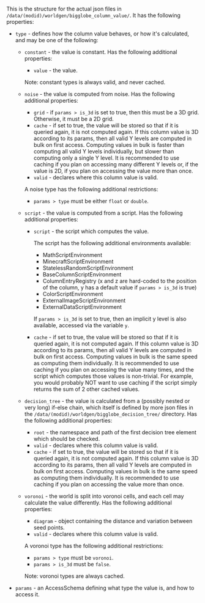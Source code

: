 This is the structure for the actual json files in `/data/(modid)/worldgen/bigglobe_column_value/`. It has the following properties:

* `type` - defines how the column value behaves, or how it's calculated, and may be one of the following:
	* `constant` - the value is constant. Has the following additional properties:
		* `value` - the value.
		
		Note: constant types is always valid, and never cached.
	* `noise` - the value is computed from noise. Has the following additional properties:
		* `grid` - if `params > is_3d` is set to true, then this must be a 3D grid. Otherwise, it must be a 2D grid.
		* `cache` - if set to true, the value will be stored so that if it is queried again, it is not computed again. If this column value is 3D according to its params, then all valid Y levels are computed in bulk on first access. Computing values in bulk is faster than computing all valid Y levels individually, but slower than computing only a single Y level. It is recommended to use caching if you plan on accessing many different Y levels or, if the value is 2D, if you plan on accessing the value  more than once.
		* `valid` - declares where this column value is valid.

		A noise type has the following additional restrictions:
		* `params > type` must be either `float` or `double`.
	* `script` - the value is computed from a script. Has the following additional properties:
		* `script` - the script which computes the value.

			The script has the following additional environments available:
			* MathScriptEnvironment
			* MinecraftScriptEnvironment
			* StatelessRandomScriptEnvironment
			* BaseColumnScriptEnvironment
			* ColumnEntryRegistry (x and z are hard-coded to the position of the column, y has a default value if `params > is_3d` is true)
			* ColorScriptEnvironment
			* ExternalImageScriptEnvironment
			* ExternalDataScriptEnvironment

			If `params > is_3d` is set to true, then an implicit y level is also available, accessed via the variable `y`.
		* `cache` - if set to true, the value will be stored so that if it is queried again, it is not computed again. If this column value is 3D according to its params, then all valid Y levels are computed in bulk on first access. Computing values in bulk is the same speed as computing them individually. It is recommended to use caching if you plan on accessing the value many times, and the script which computes those values is non-trivial. For example, you would probably NOT want to use caching if the script simply returns the sum of 2 other cached values.
	* `decision_tree` - the value is calculated from a (possibly nested or very long) if-else chain, which itself is defined by more json files in the `/data/(modid)/worldgen/bigglobe_decision_tree/` directory. Has the following additional properties:
		* `root` - the namespace and path of the first decision tree element which should be checked.
		* `valid` - declares where this column value is valid.
		* `cache` - if set to true, the value will be stored so that if it is queried again, it is not computed again. If this column value is 3D according to its params, then all valid Y levels are computed in bulk on first access. Computing values in bulk is the same speed as computing them individually. It is recommended to use caching if you plan on accessing the value more than once.
	* `voronoi` - the world is split into voronoi cells, and each cell may calculate the value differently. Has the following additional properties:
		* `diagram` - object containing the distance and variation between seed points.
		* `valid` - declares where this column value is valid.

		A voronoi type has the following additional restrictions:
		* `params > type` must be `voronoi`.
		* `params > is_3d` must be `false`.

		Note: voronoi types are always cached.
* `params` - an AccessSchema defining what type the value is, and how to access it.